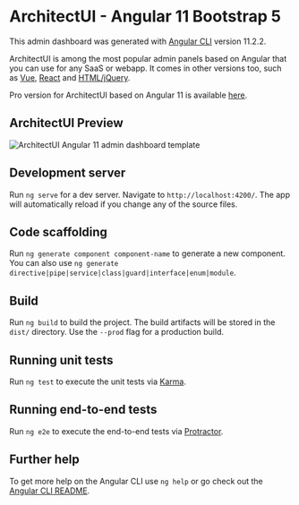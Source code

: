 # ArchitectUI - Angular 11 Bootstrap 5

This admin dashboard was generated with [Angular CLI](https://github.com/angular/angular-cli) version 11.2.2.

ArchitectUI is among the most popular admin panels based on Angular that you can use for any SaaS or webapp. It comes in other versions too, such as [Vue](https://dashboardpack.com/theme-details/architectui-dashboard-vue-pro), [React](https://dashboardpack.com/theme-details/architectui-dashboard-react-pro) and [HTML/jQuery](https://dashboardpack.com/theme-details/architectui-dashboard-html-pro/).

Pro version for ArchitectUI based on Angular 11 is available [here](https://dashboardpack.com/theme-details/architectui-angular-7-bootstrap-material-design-pro).

## ArchitectUI Preview

![ArchitectUI Angular 11 admin dashboard template](https://colorlib.com/wp/wp-content/uploads/sites/2/architectui-angular-free.jpg)

## Development server

Run `ng serve` for a dev server. Navigate to `http://localhost:4200/`. The app will automatically reload if you change any of the source files.

## Code scaffolding

Run `ng generate component component-name` to generate a new component. You can also use `ng generate directive|pipe|service|class|guard|interface|enum|module`.

## Build

Run `ng build` to build the project. The build artifacts will be stored in the `dist/` directory. Use the `--prod` flag for a production build.

## Running unit tests

Run `ng test` to execute the unit tests via [Karma](https://karma-runner.github.io).

## Running end-to-end tests

Run `ng e2e` to execute the end-to-end tests via [Protractor](http://www.protractortest.org/).

## Further help

To get more help on the Angular CLI use `ng help` or go check out the [Angular CLI README](https://github.com/angular/angular-cli/blob/master/README.md).
